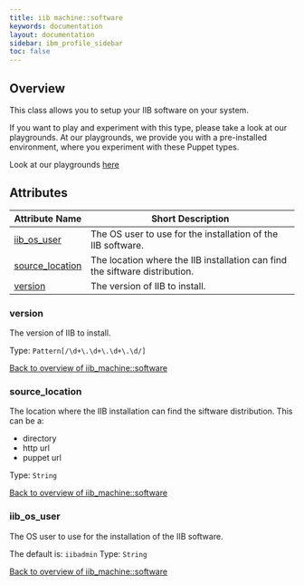 ```yaml
---
title: iib machine::software
keywords: documentation
layout: documentation
sidebar: ibm_profile_sidebar
toc: false
---
```

## Overview

This class allows you to setup your IIB software on your system.





If you want to play and experiment with this type, please take a look at our playgrounds. At our playgrounds, 
we provide you with a pre-installed environment, where you experiment with these Puppet types.

Look at our playgrounds [here](/playgrounds#mq)

## Attributes



Attribute Name                                            | Short Description                                                           |
--------------------------------------------------------- | --------------------------------------------------------------------------- |
[iib_os_user](#iib_machine::software_iib_os_user)         | The OS user to use for the installation of the IIB software.                |
[source_location](#iib_machine::software_source_location) | The location where the IIB installation can find the siftware distribution. |
[version](#iib_machine::software_version)                 | The version of IIB to install.                                              |




### version<a name='iib_machine::software_version'>

The version of IIB to install.


Type: `Pattern[/\d+\.\d+\.\d+\.\d/]`


[Back to overview of iib_machine::software](#attributes)

### source_location<a name='iib_machine::software_source_location'>

The location where the IIB installation can find the siftware distribution. This can be a:

- directory
- http url
- puppet url

Type: `String`


[Back to overview of iib_machine::software](#attributes)

### iib_os_user<a name='iib_machine::software_iib_os_user'>

The OS user to use for the installation of the IIB software.

The default is: `iibadmin`
Type: `String`


[Back to overview of iib_machine::software](#attributes)

